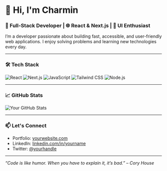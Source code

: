 # 👋 Hi, I'm Charmin

### 🚀 Full-Stack Developer | 🌐 React & Next.js | 🎨 UI Enthusiast

I’m a developer passionate about building fast, accessible, and user-friendly web applications. I enjoy solving problems and learning new technologies every day.

---

### 🛠️ Tech Stack

![React](https://img.shields.io/badge/-React-61DAFB?logo=react&logoColor=white&style=flat)
![Next.js](https://img.shields.io/badge/-Next.js-000000?logo=next.js&logoColor=white&style=flat)
![JavaScript](https://img.shields.io/badge/-JavaScript-F7DF1E?logo=javascript&logoColor=black&style=flat)
![Tailwind CSS](https://img.shields.io/badge/-Tailwind-38B2AC?logo=tailwind-css&logoColor=white&style=flat)
![Node.js](https://img.shields.io/badge/-Node.js-339933?logo=node.js&logoColor=white&style=flat)

---

### 📈 GitHub Stats

![Your GitHub Stats](https://github-readme-stats.vercel.app/api?username=yourusername&show_icons=true&hide_border=true&theme=radical)

---

### 📫 Let's Connect

- Portfolio: [yourwebsite.com](https://yourwebsite.com)
- LinkedIn: [linkedin.com/in/yourname](https://linkedin.com/in/yourname)
- Twitter: [@yourhandle](https://twitter.com/yourhandle)

---

_“Code is like humor. When you have to explain it, it’s bad.” – Cory House_
